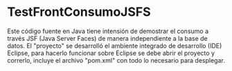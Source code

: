 # TestFrontConsumoJSFS
Este código fuente en Java tiene intensión de demostrar el consumo a través JSF (Java Server Faces) de manera independiente a la base de datos. El "proyecto" se desarrolló el ambiente integrado de desarrollo (IDE) Eclipse, para hacerlo funcionar sobre Eclipse se debe abrir el proyecto y correrlo, incluye el archivo "pom.xml" con todo lo necesario para desplegar.
